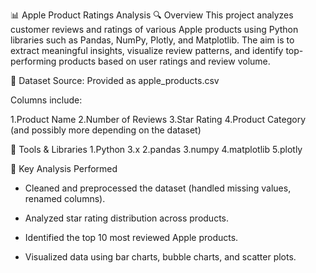 📊 Apple Product Ratings Analysis
🔍 Overview
This project analyzes customer reviews and ratings of various Apple products using Python libraries such as Pandas, NumPy, Plotly, and Matplotlib. The aim is to extract meaningful insights, visualize review patterns, and identify top-performing products based on user ratings and review volume.

📁 Dataset
Source: Provided as apple_products.csv

Columns include:

1.Product Name
2.Number of Reviews
3.Star Rating
4.Product Category
(and possibly more depending on the dataset)

🧰 Tools & Libraries
1.Python 3.x
2.pandas
3.numpy
4.matplotlib
5.plotly

📌 Key Analysis Performed
 * Cleaned and preprocessed the dataset (handled missing values, renamed columns).

* Analyzed star rating distribution across products.

* Identified the top 10 most reviewed Apple products.

* Visualized data using bar charts, bubble charts, and scatter plots.

